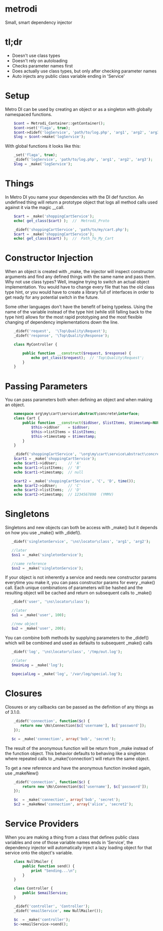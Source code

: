 metrodi
=======

Small, smart dependency injector

tl;dr
========
  - Doesn't use class types
  - Doesn't rely on autoloading
  - Checks parameter names first
  - Does actually use class types, but only after checking parameter names
  - Auto injects any public class variable ending in 'Service'

Setup
=====
Metro DI can be used by creating an object or as a singleton with globally namespaced functions.

```php
	$cont = Metrodi_Container::getContainer();
	$cont->set('flaga', true);
	$cont->didef('logService', 'path/to/log.php', 'arg1', 'arg2', 'arg3');
	$log = $cont->make('logService');
```

With global functions it looks like this:

```php
	_set('flaga', true);
	_didef('logService', 'path/to/log.php', 'arg1', 'arg2', 'arg3');
	$log = _make('logService');
```

Things
=====
In Metro DI you name your dependencies with the DI def function.  An undefined thing will return a prototype object that logs all method calls used against it via the magic \_\_call.
```php
	$cart = _make('shoppingCartService');
	echo( get_class($cart) );  //  Metrodi_Proto

	_didef('shoppingCartService', 'path/to/my/cart.php');
	$cart = _make('shoppingCartService');
	echo( get_class($cart) );  //  Path_To_My_Cart
```


Constructor Injection
====================
When an object is created with \_make, the injector will inspect constructor arguments and find any defined things with the same name and pass them.  Why not use class types?  Well, imagine trying to switch an actual object implementation.  You would have to change every file that has the old class type hint, or you would have to create a library full of interfaces in order to get ready for any potential switch in the future.  

Some other languages don't have the benefit of being typeless.  Using the name of the variable instead of the type hint (while still falling back to the type hint) allows for the most rapid prototyping and the most flexible changing of dependency implementations down the line.

```php
	_didef('request',  '\Top\Quality\Request');
	_didef('response', '\Top\Quality\Response');

	class MyController {

		public function __construct($request, $response) {
			echo get_class($request);  // 'Top\Quality\Request';
		}
	}
```


Passing Parameters
==================
You can pass parameters both when defining an object and when making an object.

```php
	namespace org\my\cart\service\abstract\concrete\interface;
	class Cart {
		public function __construct($idUser, $listItems, $timestamp=NULL) {
			$this->idUser    = $idUser;
			$this->listItems = $listItems;
			$this->timestamp = $timestamp;
		}
	}

	_didef('shoppingCartService', '\org\my\cart\service\abstract\concrete\interface\Cart', 'A', 'B');
	$cart1 = _make('shoppingCartService');
	echo $cart1->idUser;     // 'A'
	echo $cart1->listItems;  // 'B'
	echo $cart1->timestamp;  // null

	$cart2 = _make('shoppingCartService', 'C', 'D', time());
	echo $cart2->idUser;     // 'C'
	echo $cart2->listItems;  // 'D'
	echo $cart2->timestamp;  // 1234567890  (YMMV)
```

Singletons
==========
Singletons and new objects can both be access with \_make() but it depends on how you use \_make() with \_didef().

```php
   _didef('singletonService', '\ns\locator\class', 'arg1', 'arg2');

   //later
   $ss1 = _make('singletonService');

   //same reference
   $ss2 = _make('singletonService');
```

If your object is not inherently a service and needs new constructor params everytime you make it, you can pass
constructor params for every \_make() call.  Each unique combinations of parameters will be hashed and the resulting
object will be cached and return on subsequent calls to \_make()

```php
   _didef('user', '\ns\locator\class');

   //later
   $u1 = _make('user', 100);

   //new object
   $u2 = _make('user', 200);
```

You can combine both methods by supplying parameters to the \_didef() which will be combined and used as defaults to
subsequent \_make() calls

```php
   _didef('log', '\ns\locator\class', '/tmp/out.log');

   //later
   $mainLog = _make('log');
   
   $specialLog = _make('log', '/var/log/special.log');
```


Closures
=========
Closures or any callbacks can be passed as the definition of any things as of 3.1.0.

```php
    _didef('connection', function($c) {
       return new \Ns\Connection($c['username'], $c['password']);
    });

   $c = _make('connection', array('bob', 'secret');
```

The result of the anonymous function will be return from \_make instead of the function object.  This behavior defaults
to behaving like a singleton where repeated calls to \_make('connection') will return the same object.

To get a new reference and have the anonymous function invoked again, use \_makeNew()

```php
    _didef('connection', function($c) {
        return new \Ns\Connection($c['username'], $c['password']);
    });

    $c  = _make('connection', array('bob', 'secret');
    $c2 = _makeNew('connection', array('alice', 'secret2');
```


Service Providers
=================
When you are making a thing from a class that defines public class variables and one of those variable names ends in
'Service', the dependency injector will automatically inject a lazy loading object for that service onto the object's variable.


```php
    class NullMailer {
        public function send() {
            print "Sending...\n";
        }
    }

    class Controller {
        public $emailService;
    }

    _didef('controller', 'Controller');
    _didef('emailService', new NullMailer());

    $c  = _make('controller');
    $c->emailService->send();
```

